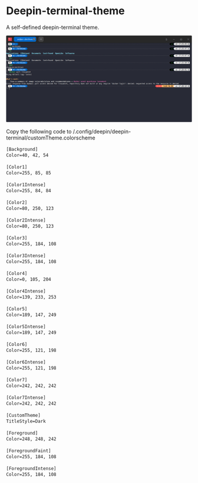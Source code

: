 # Deepin-terminal-theme
A self-defined deepin-terminal theme.

![](view.png)

Copy the following code to /.config/deepin/deepin-terminal/customTheme.colorscheme
```
[Background]
Color=40, 42, 54

[Color1]
Color=255, 85, 85

[Color1Intense]
Color=255, 84, 84

[Color2]
Color=80, 250, 123

[Color2Intense]
Color=80, 250, 123

[Color3]
Color=255, 184, 108

[Color3Intense]
Color=255, 184, 108

[Color4]
Color=0, 105, 204

[Color4Intense]
Color=139, 233, 253

[Color5]
Color=189, 147, 249

[Color5Intense]
Color=189, 147, 249

[Color6]
Color=255, 121, 198

[Color6Intense]
Color=255, 121, 198

[Color7]
Color=242, 242, 242

[Color7Intense]
Color=242, 242, 242

[CustomTheme]
TitleStyle=Dark

[Foreground]
Color=248, 248, 242

[ForegroundFaint]
Color=255, 184, 108

[ForegroundIntense]
Color=255, 184, 108
```
